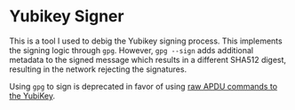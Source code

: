 # Yubikey Signer

This is a tool I used to debig the Yubikey signing process. This implements the signing logic through `gpg`. However, `gpg --sign` adds additional metadata to the signed message which results in a different SHA512 digest, resulting in the network rejecting the signatures.

Using `gpg` to sign is deprecated in favor of using [raw APDU commands to the YubiKey](../yubikey-apdu/README.md).
